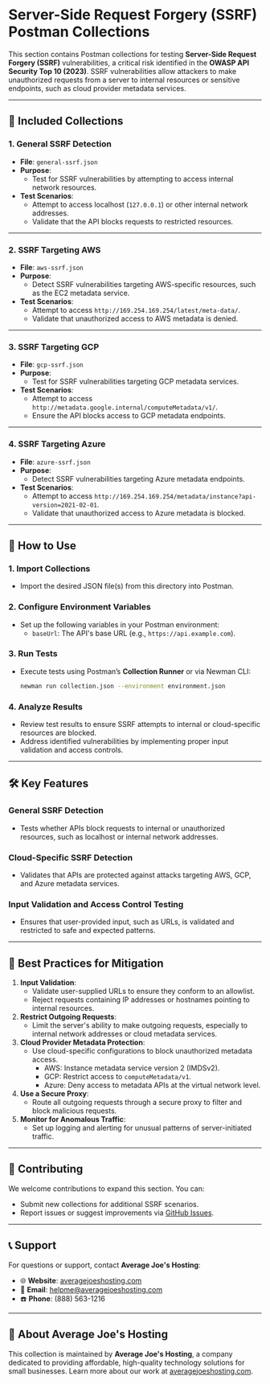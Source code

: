 # Server-Side Request Forgery (SSRF) Postman Collections

This section contains Postman collections for testing **Server-Side Request Forgery (SSRF)** vulnerabilities, a critical risk identified in the **OWASP API Security Top 10 (2023)**. SSRF vulnerabilities allow attackers to make unauthorized requests from a server to internal resources or sensitive endpoints, such as cloud provider metadata services.

---

## 📂 **Included Collections**

### **1. General SSRF Detection**
- **File**: `general-ssrf.json`
- **Purpose**:
  - Test for SSRF vulnerabilities by attempting to access internal network resources.
- **Test Scenarios**:
  - Attempt to access localhost (`127.0.0.1`) or other internal network addresses.
  - Validate that the API blocks requests to restricted resources.

---

### **2. SSRF Targeting AWS**
- **File**: `aws-ssrf.json`
- **Purpose**:
  - Detect SSRF vulnerabilities targeting AWS-specific resources, such as the EC2 metadata service.
- **Test Scenarios**:
  - Attempt to access `http://169.254.169.254/latest/meta-data/`.
  - Validate that unauthorized access to AWS metadata is denied.

---

### **3. SSRF Targeting GCP**
- **File**: `gcp-ssrf.json`
- **Purpose**:
  - Test for SSRF vulnerabilities targeting GCP metadata services.
- **Test Scenarios**:
  - Attempt to access `http://metadata.google.internal/computeMetadata/v1/`.
  - Ensure the API blocks access to GCP metadata endpoints.

---

### **4. SSRF Targeting Azure**
- **File**: `azure-ssrf.json`
- **Purpose**:
  - Detect SSRF vulnerabilities targeting Azure metadata endpoints.
- **Test Scenarios**:
  - Attempt to access `http://169.254.169.254/metadata/instance?api-version=2021-02-01`.
  - Validate that unauthorized access to Azure metadata is blocked.

---

## 🚀 **How to Use**

### **1. Import Collections**
- Import the desired JSON file(s) from this directory into Postman.

### **2. Configure Environment Variables**
- Set up the following variables in your Postman environment:
  - `baseUrl`: The API's base URL (e.g., `https://api.example.com`).

### **3. Run Tests**
- Execute tests using Postman’s **Collection Runner** or via Newman CLI:
  ```bash
  newman run collection.json --environment environment.json
  ```

### **4. Analyze Results**
- Review test results to ensure SSRF attempts to internal or cloud-specific resources are blocked.
- Address identified vulnerabilities by implementing proper input validation and access controls.

---

## 🛠️ **Key Features**

### **General SSRF Detection**
- Tests whether APIs block requests to internal or unauthorized resources, such as localhost or internal network addresses.

### **Cloud-Specific SSRF Detection**
- Validates that APIs are protected against attacks targeting AWS, GCP, and Azure metadata services.

### **Input Validation and Access Control Testing**
- Ensures that user-provided input, such as URLs, is validated and restricted to safe and expected patterns.

---

## 📄 **Best Practices for Mitigation**

1. **Input Validation**:
   - Validate user-supplied URLs to ensure they conform to an allowlist.
   - Reject requests containing IP addresses or hostnames pointing to internal resources.
2. **Restrict Outgoing Requests**:
   - Limit the server's ability to make outgoing requests, especially to internal network addresses or cloud metadata services.
3. **Cloud Provider Metadata Protection**:
   - Use cloud-specific configurations to block unauthorized metadata access.
     - AWS: Instance metadata service version 2 (IMDSv2).
     - GCP: Restrict access to `computeMetadata/v1`.
     - Azure: Deny access to metadata APIs at the virtual network level.
4. **Use a Secure Proxy**:
   - Route all outgoing requests through a secure proxy to filter and block malicious requests.
5. **Monitor for Anomalous Traffic**:
   - Set up logging and alerting for unusual patterns of server-initiated traffic.

---

## 🤝 **Contributing**

We welcome contributions to expand this section. You can:
- Submit new collections for additional SSRF scenarios.
- Report issues or suggest improvements via [GitHub Issues](https://github.com/AverageJoesHosting/CyberSecurity-OWASPTop10-Postman-Collections/issues).

---

## 📞 **Support**

For questions or support, contact **Average Joe's Hosting**:
- 🌐 **Website**: [averagejoeshosting.com](https://averagejoeshosting.com/)
- 📧 **Email**: [helpme@averagejoeshosting.com](mailto:helpme@averagejoeshosting.com)
- ☎️ **Phone**: (888) 563-1216

---

## 👋 **About Average Joe's Hosting**

This collection is maintained by **Average Joe's Hosting**, a company dedicated to providing affordable, high-quality technology solutions for small businesses. Learn more about our work at [averagejoeshosting.com](https://averagejoeshosting.com/).

